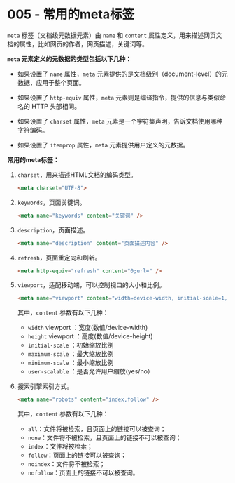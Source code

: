 # 005 - 常用的meta标签

`meta` 标签（文档级元数据元素）由 `name` 和 `content` 属性定义，用来描述网页文档的属性，比如网页的作者，网页描述，关键词等。

**`meta` 元素定义的元数据的类型包括以下几种：**

- 如果设置了 `name` 属性，`meta` 元素提供的是文档级别（document-level）的元数据，应用于整个页面。

- 如果设置了 `http-equiv` 属性，`meta` 元素则是编译指令，提供的信息与类似命名的 HTTP 头部相同。

- 如果设置了 `charset` 属性，`meta` 元素是一个字符集声明，告诉文档使用哪种字符编码。

- 如果设置了 `itemprop` 属性，`meta` 元素提供用户定义的元数据。

**常用的meta标签：**

1. `charset`，用来描述HTML文档的编码类型。
    ```html
    <meta charset="UTF-8">
    ```
3. `keywords`，页面关键词。
    ```html
    <meta name="keywords" content="关键词" />
    ```
4. `description`，页面描述。
    ```html
    <meta name="description" content="页面描述内容" />
    ```
5. `refresh`，页面重定向和刷新。
    ```html
    <meta http-equiv="refresh" content="0;url=" />
    ```
6. `viewport`，适配移动端，可以控制视口的大小和比例。
    ```html
    <meta name="viewport" content="width=device-width, initial-scale=1, maximum-scale=1">
    ```
   其中，`content` 参数有以下几种：

    - `width` viewport ：宽度(数值/device-width)
    - `height` viewport ：高度(数值/device-height)
    - `initial-scale` ：初始缩放比例
    - `maximum-scale` ：最大缩放比例
    - `minimum-scale` ：最小缩放比例
    - `user-scalable` ：是否允许用户缩放(yes/no）

7. 搜索引擎索引方式。
    ```html
    <meta name="robots" content="index,follow" />
    ```
   其中，`content` 参数有以下几种：

    - `all`：文件将被检索，且页面上的链接可以被查询；
    - `none`：文件将不被检索，且页面上的链接不可以被查询；
    - `index`：文件将被检索；
    - `follow`：页面上的链接可以被查询；
    - `noindex`：文件将不被检索；
    - `nofollow`：页面上的链接不可以被查询。
